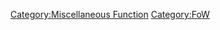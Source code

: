 [Category:Miscellaneous
Function](Category:Miscellaneous_Function "wikilink")
[Category:FoW](Category:FoW "wikilink")